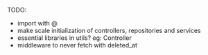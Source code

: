 TODO:

- import with @
- make scale initialization of controllers, repositories and services
- essential libraries in utils? eg: Controller
- middleware to never fetch with deleted_at
